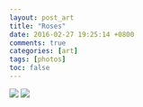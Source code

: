 ```yaml
---
layout: post_art
title: "Roses"
date: 2016-02-27 19:25:14 +0800
comments: true
categories: [art]
tags: [photos]
toc: false
---
```


<img src="https://s-media-cache-ak0.pinimg.com/originals/b0/a2/9d/b0a29de9191ee443c1344b62f754220b.jpg" />

<img src="https://s-media-cache-ak0.pinimg.com/originals/34/8b/af/348baf3f3a6aa2f833fd9c49483a2c41.jpg" />
